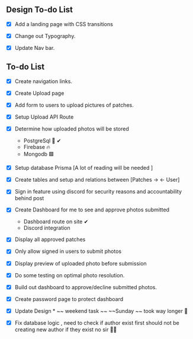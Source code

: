 ## Design To-do List


- [x] Add a landing page with CSS transitions

- [x] Change out Typography.

- [x] Update Nav bar.


## To-do List

- [x] Create navigation links.

- [x] Create Upload page

- [x] Add form to users to upload pictures of patches.

- [x] Setup Upload API Route

- [x] Determine how uploaded photos will be stored
     - PostgreSql 🐘️ ✔
     - Firebase 🔥  
     - Mongodb  🟩 

- [x] Setup database Prisma [A lot of reading will be needed ]

- [x] Create tables and setup and relations between [Patches -> <- User] 

- [x] Sign in feature using discord for security reasons and accountability behind post

- [x] Create Dashboard for me to see and approve photos submitted
     - Dashboard route on site ✔
     - Discord integration 
    
- [x] Display all approved patches

- [x] Only allow signed in users to submit photos

- [x] Display preview of uploaded photo before submission

- [x] Do some testing on optimal photo resolution. 

- [x] Build out dashboard to approve/decline submitted photos. 

- [x] Create password page to protect dashboard

- [x] Update Design * ~~ weekend task ~~  ~~Sunday ~~  took way longer 🥵️ 

- [x] Fix database logic , need to check if author exist first should not be creating new author if they exist no sir  🙅‍♀️️
